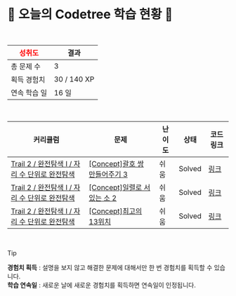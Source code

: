 # 🌲 오늘의 Codetree 학습 현황 🌲

<br />

| <span style="color:red;display:block;text-align:center;"> **성취도**</span> | 결과 |
|---|---|
| 총 문제 수 | 3 |
| 획득 경험치 | 30 / 140 XP |
| 연속 학습 일 | 16 일 |

<br />

|커리큘럼|문제|난이도|상태|코드 링크|
|---|---|---|---|---|
|[Trail 2 / 완전탐색 I / 자리 수 단위로 완전탐색](https://https://en.codetree.ai/trail-info/novice-mid/)|[[Concept]괄호 쌍 만들어주기 3](https://https://en.codetree.ai/trails/complete/curated-cards/intro-pair-parentheses-3/)|쉬움|Solved|[링크](https://github.com/Y-hyundo/codetree_TILs/blob/main/250115/%EA%B4%84%ED%98%B8%20%EC%8C%8D%20%EB%A7%8C%EB%93%A4%EC%96%B4%EC%A3%BC%EA%B8%B0%203/pair-parentheses-3.java)|
|[Trail 2 / 완전탐색 I / 자리 수 단위로 완전탐색](https://https://en.codetree.ai/trail-info/novice-mid/)|[[Concept]일렬로 서있는 소 2](https://https://en.codetree.ai/trails/complete/curated-cards/intro-cattle-in-a-rowing-up-2/)|쉬움|Solved|[링크](https://github.com/Y-hyundo/codetree_TILs/blob/main/250115/%EC%9D%BC%EB%A0%AC%EB%A1%9C%20%EC%84%9C%EC%9E%88%EB%8A%94%20%EC%86%8C%202/cattle-in-a-rowing-up-2.java)|
|[Trail 2 / 완전탐색 I / 자리 수 단위로 완전탐색](https://https://en.codetree.ai/trail-info/novice-mid/)|[[Concept]최고의 13위치](https://https://en.codetree.ai/trails/complete/curated-cards/intro-best-place-of-13/)|쉬움|Solved|[링크](https://github.com/Y-hyundo/codetree_TILs/blob/main/250115/%EC%B5%9C%EA%B3%A0%EC%9D%98%2013%EC%9C%84%EC%B9%98/best-place-of-13.java)|


<br />

> [!TIP]
> **경험치 획득** : 설명을 보지 않고 해결한 문제에 대해서만 한 번 경험치를 획득할 수 있습니다.  
> **학습 연속일** : 새로운 날에 새로운 경험치를 획득하면 연속일이 인정됩니다.

